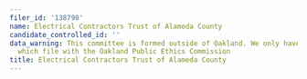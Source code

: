 ```yaml
---
filer_id: '138798'
name: Electrical Contractors Trust of Alameda County
candidate_controlled_id: ''
data_warning: This committee is formed outside of Oakland. We only have data on committees
  which file with the Oakland Public Ethics Commission
title: Electrical Contractors Trust of Alameda County
---
```

